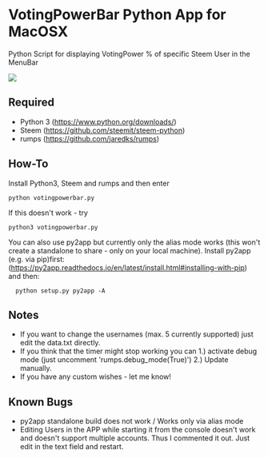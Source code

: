 # VotingPowerBar Python App for MacOSX
Python Script for displaying VotingPower % of specific Steem User in the MenuBar


![](https://github.com/therealwolf42/votingpowerbar/blob/master/example.gif)


Required
--------
* Python 3 (https://www.python.org/downloads/)
* Steem (https://github.com/steemit/steem-python)
* rumps (https://github.com/jaredks/rumps)


How-To
--------
Install Python3, Steem and rumps and then enter

    python votingpowerbar.py

If this doesn't work - try

    python3 votingpowerbar.py
    
You can also use py2app but currently only the alias mode works (this won't create a standalone to share - only on your local machine). 
Install py2app (e.g. via pip)first: (https://py2app.readthedocs.io/en/latest/install.html#installing-with-pip) and then:

      python setup.py py2app -A
    

Notes
--------
* If you want to change the usernames (max. 5 currently supported) just edit the data.txt directly.
* If you think that the timer might stop working you can 
1.) activate debug mode (just uncomment 'rumps.debug_mode(True)') 
2.) Update manually.
* If you have any custom wishes - let me know!


Known Bugs
--------
* py2app standalone build does not work / Works only via alias mode
* Editing Users in the APP while starting it from the console doesn't work and doesn't support multiple accounts. Thus I commented it out. Just edit in the text field and restart.
